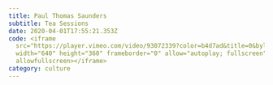 ```yaml
---
title: Paul Thomas Saunders
subtitle: Tea Sessions
date: 2020-04-01T17:55:21.353Z
code: <iframe
  src="https://player.vimeo.com/video/93072339?color=b4d7ad&title=0&byline=0&portrait=0"
  width="640" height="360" frameborder="0" allow="autoplay; fullscreen"
  allowfullscreen></iframe>
category: culture
---
```

